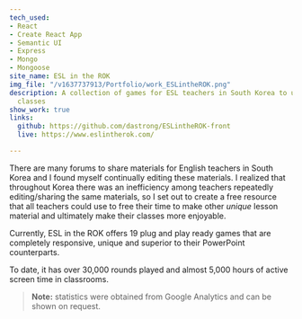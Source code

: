 ```yaml
---
tech_used:
- React
- Create React App
- Semantic UI
- Express
- Mongo
- Mongoose
site_name: ESL in the ROK
img_file: "/v1637737913/Portfolio/work_ESLintheROK.png"
description: A collection of games for ESL teachers in South Korea to use in their
  classes
show_work: true
links:
  github: https://github.com/dastrong/ESLintheROK-front
  live: https://www.eslintherok.com/

---
```

There are many forums to share materials for English teachers in South Korea and I found myself continually editing these materials. I realized that throughout Korea there was an inefficiency among teachers repeatedly editing/sharing the same materials, so I set out to create a free resource that all teachers could use to free their time to make other _unique_ lesson material and ultimately make their classes more enjoyable.

Currently, ESL in the ROK offers 19 plug and play ready games that are completely responsive, unique and superior to their PowerPoint counterparts. 

To date, it has over 30,000 rounds played and almost 5,000 hours of active screen time in classrooms.

> **Note:** statistics were obtained from Google Analytics and can be shown on request.